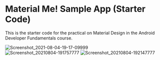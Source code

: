 Material Me! Sample App (Starter Code)
============

This is the starter code for the practical on Material Design in the Android
Developer Fundamentals course.

![Screenshot_2021-08-04-19-17-09999](https://user-images.githubusercontent.com/85061997/128218081-b31fb6e0-9a43-44ea-bae8-8481ac830e2b.png)   ![Screenshot_20210804-191757777](https://user-images.githubusercontent.com/85061997/128218092-87c440ab-bbb9-413c-ad5b-1f90eab9c44c.png)   ![Screenshot_20210804-192147777](https://user-images.githubusercontent.com/85061997/128218112-21f1be9c-f494-44e6-a524-aa2673c522a1.png)
